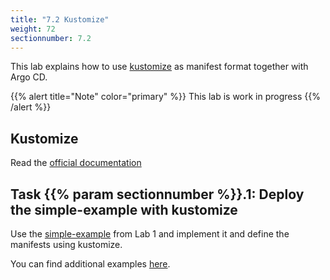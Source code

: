 ```yaml
---
title: "7.2 Kustomize"
weight: 72
sectionnumber: 7.2
---
```


This lab explains how to use [kustomize](https://kustomize.io/)  as manifest format together with Argo CD.

{{% alert title="Note" color="primary" %}}
This lab is work in progress
{{% /alert %}}


## Kustomize

Read the [official documentation](https://argoproj.github.io/argo-cd/user-guide/kustomize/)


## Task {{% param sectionnumber %}}.1: Deploy the simple-example with kustomize

Use the [simple-example](https://github.com/acend/argocd-training-examples/tree/master/example-app) from Lab 1 and implement it and define the manifests using kustomize.

You can find additional examples [here](https://github.com/argoproj/argocd-example-apps).

